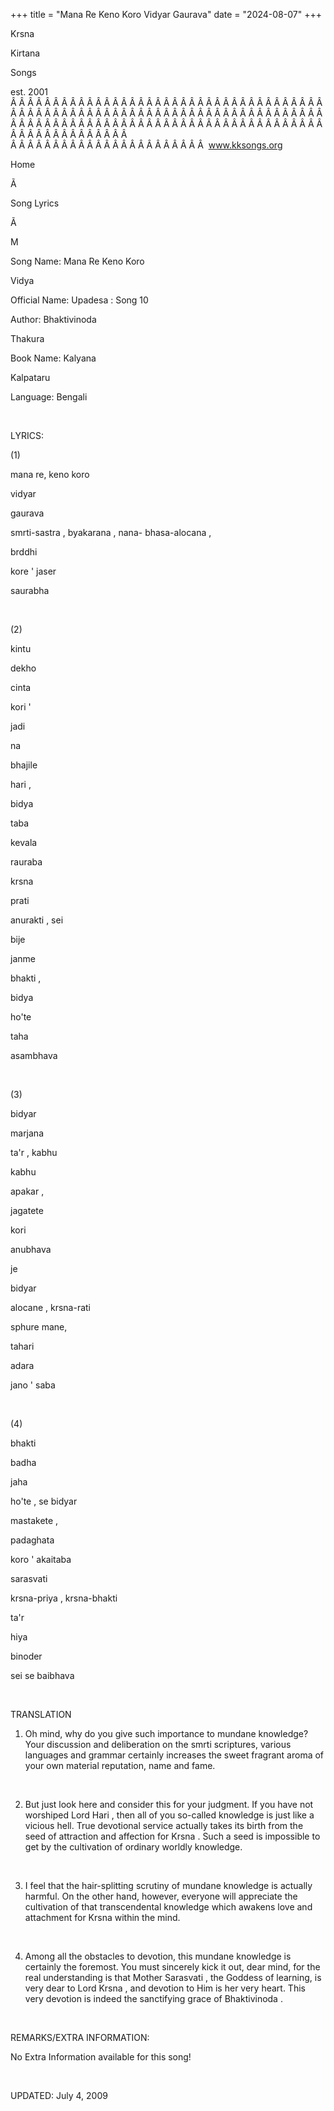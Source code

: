+++ 
title = "Mana Re Keno Koro Vidyar Gaurava"
date = "2024-08-07"
+++

Krsna
 
Kirtana
 
Songs

est. 2001
Â Â Â Â Â Â Â Â Â Â Â Â Â Â Â Â Â Â Â Â Â Â Â Â Â Â Â Â Â Â Â Â Â Â Â Â Â Â Â Â Â Â Â Â Â Â Â Â Â Â Â Â Â Â Â Â Â Â Â Â Â Â Â Â Â Â Â Â Â Â Â Â Â Â Â Â Â Â Â Â Â Â Â Â Â Â Â Â Â Â Â Â Â Â Â Â Â Â Â Â Â Â Â Â Â Â Â Â Â Â Â Â Â Â Â Â Â Â Â Â Â Â Â Â Â  
Â Â Â Â Â Â Â Â Â Â Â Â Â Â Â Â Â Â Â Â Â Â Â  
www.kksongs.org








Home


Ã 
 
Song Lyrics
 
Ã 
 
M


Song Name: 
Mana
 Re Keno 
Koro
 
Vidya


Official Name: 
Upadesa
:
Song 10


Author: 
Bhaktivinoda
 
Thakura


Book Name: 
Kalyana


Kalpataru


Language: 
Bengali


 


LYRICS:


(1)


mana
 re, keno 
koro
 
vidyar
 
gaurava


smrti-sastra
, 
byakarana
, nana-
bhasa-alocana
,


brddhi
 
kore
' 
jaser
 
saurabha


 


(2)


kintu
 
dekho
 
cinta
 
kori
'

jadi
 
na
 
bhajile


hari
,


bidya
 
taba
 
kevala
 
rauraba


krsna
 
prati
 
anurakti
, 
sei
 
bije
 
janme


bhakti
,


bidya
 
ho'te
 
taha
 
asambhava


 


(3)


bidyar
 
marjana
 
ta'r
, 
kabhu


kabhu
 
apakar
,


jagatete
 
kori
 
anubhava


je
 
bidyar
 
alocane
, 
krsna-rati
 
sphure
 mane,


tahari
 
adara
 
jano
' 
saba


 


(4)


bhakti
 
badha
 
jaha
 
ho'te
,
se 
bidyar
 
mastakete
,


padaghata
 
koro
' 
akaitaba


sarasvati
 
krsna-priya
, 
krsna-bhakti
 
ta'r
 
hiya


binoder
 
sei
 se 
baibhava


 


TRANSLATION


1) Oh mind, why do you give
such importance to mundane knowledge? Your discussion and deliberation on the 
smrti
 scriptures, various languages and grammar certainly
increases the sweet fragrant aroma of your own material reputation, name and
fame.


 


2) But just look here and
consider this for your judgment. If you have not worshiped Lord 
Hari
, then all of you so-called knowledge is just like a
vicious hell. True devotional service actually takes its birth from the seed of
attraction and affection for 
Krsna
. Such a seed is
impossible to get by the cultivation of ordinary worldly knowledge.


 


3) I feel that the hair-splitting
scrutiny of mundane knowledge is actually harmful. On the other hand, however,
everyone will appreciate the cultivation of that transcendental knowledge which
awakens love and attachment for 
Krsna
 within the
mind.


 


4) Among all the obstacles
to devotion, this mundane knowledge is certainly the foremost. You must
sincerely kick it out, dear mind, for the real understanding is that Mother 
Sarasvati
, the Goddess of learning, is very dear to Lord 
Krsna
, and devotion to Him is her very heart. This very
devotion is indeed the sanctifying grace of 
Bhaktivinoda
.


 


REMARKS/EXTRA INFORMATION:


No
Extra Information available for this song!


 


UPDATED:
 July 4, 2009